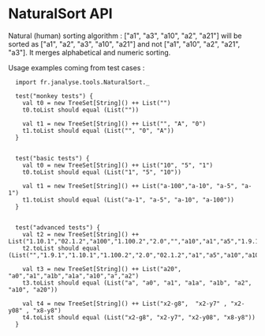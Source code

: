 # NaturalSort API

Natural (human) sorting algorithm : ["a1", "a3", "a10", "a2", "a21"] will be sorted as ["a1", "a2", "a3", "a10", "a21"] and not ["a1", "a10", "a2", "a21", "a3"]. It merges alphabetical and numeric sorting.

Usage examples coming from test cases :

```
  import fr.janalyse.tools.NaturalSort._
  
  test("monkey tests") {
    val t0 = new TreeSet[String]() ++ List("")
    t0.toList should equal (List(""))
    
    val t1 = new TreeSet[String]() ++ List("", "A", "0")
    t1.toList should equal (List("", "0", "A"))
  }
  

  test("basic tests") {
    val t0 = new TreeSet[String]() ++ List("10", "5", "1")
    t0.toList should equal (List("1", "5", "10"))
  
    val t1 = new TreeSet[String]() ++ List("a-100","a-10", "a-5", "a-1")
    t1.toList should equal (List("a-1", "a-5", "a-10", "a-100"))
  }
	
	
  test("advanced tests") {
    val t2 = new TreeSet[String]() ++ List("1.10.1","02.1.2","a100","1.100.2","2.0","","a10","a1","a5","1.9.1")
    t2.toList should equal (List("","1.9.1","1.10.1","1.100.2","2.0","02.1.2","a1","a5","a10","a100"))
		
    val t3 = new TreeSet[String]() ++ List("a20", "a0","a1","a1b","a1a","a10","a","a2")
    t3.toList should equal (List("a", "a0", "a1", "a1a", "a1b", "a2", "a10", "a20"))
		
    val t4 = new TreeSet[String]() ++ List("x2-g8",  "x2-y7" , "x2-y08" , "x8-y8")
    t4.toList should equal (List("x2-g8", "x2-y7", "x2-y08", "x8-y8"))
  }
```

